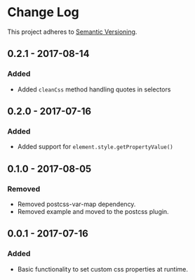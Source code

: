 # Change Log
This project adheres to [Semantic Versioning](http://semver.org/).

## 0.2.1 - 2017-08-14
### Added
- Added `cleanCss` method handling quotes in selectors

## 0.2.0 - 2017-07-16
### Added
- Added support for `element.style.getPropertyValue()`

## 0.1.0 - 2017-08-05
### Removed
- Removed postcss-var-map dependency.
- Removed example and moved to the postcss plugin.

## 0.0.1 - 2017-07-16
### Added
- Basic functionality to set custom css properties at runtime.
